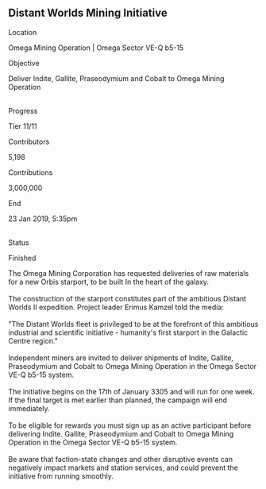 ## Distant Worlds Mining Initiative

Location

Omega Mining Operation \| Omega Sector VE-Q b5-15

Objective

Deliver Indite, Gallite, Praseodymium and Cobalt to Omega Mining
Operation

\
Progress

Tier 11/11

Contributors

5,198

Contributions

3,000,000

End

23 Jan 2019, 5:35pm

\
Status

Finished

The Omega Mining Corporation has requested deliveries of raw materials
for a new Orbis starport, to be built In the heart of the galaxy.\
\
The construction of the starport constitutes part of the ambitious
Distant Worlds II expedition. Project leader Erimus Kamzel told the
media:\
\
\"The Distant Worlds fleet is privileged to be at the forefront of this
ambitious industrial and scientific initiative - humanity\'s first
starport in the Galactic Centre region.\"\
\
Independent miners are invited to deliver shipments of Indite, Gallite,
Praseodymium and Cobalt to Omega Mining Operation in the Omega Sector
VE-Q b5-15 system.\
\
The initiative begins on the 17th of January 3305 and will run for one
week. If the final target is met earlier than planned, the campaign will
end immediately.\
\
To be eligible for rewards you must sign up as an active participant
before delivering Indite. Gallite, Praseodymium and Cobalt to Omega
Mining Operation in the Omega Sector VE-Q b5-15 system.\
\
Be aware that faction-state changes and other disruptive events can
negatively impact markets and station services, and could prevent the
initiative from running smoothly.
